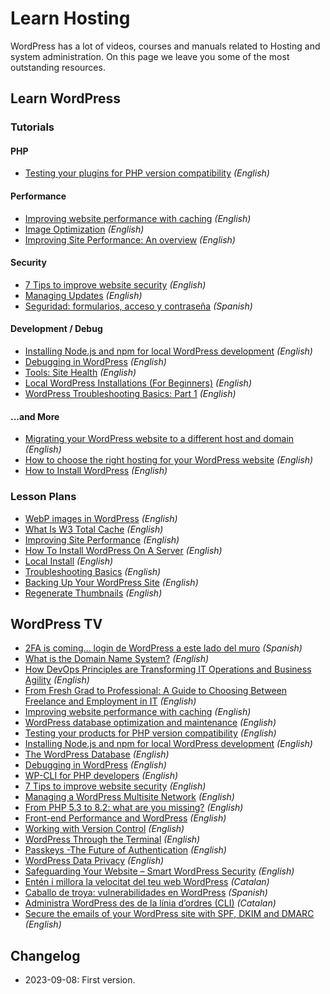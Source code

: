 # Learn Hosting

WordPress has a lot of videos, courses and manuals related to Hosting and system administration. On this page we leave you some of the most outstanding resources.

## Learn WordPress

### Tutorials

#### PHP

- [Testing your plugins for PHP version compatibility](https://learn.wordpress.org/tutorial/testing-your-products-for-php-version-compatibility/) _(English)_

#### Performance

- [Improving website performance with caching](https://learn.wordpress.org/tutorial/improving-website-performance-with-caching/) _(English)_
- [Image Optimization](https://learn.wordpress.org/tutorial/image-optimization/) _(English)_
- [Improving Site Performance: An overview](https://learn.wordpress.org/tutorial/improving-site-performance-an-overview/) _(English)_

#### Security

- [7 Tips to improve website security](https://learn.wordpress.org/tutorial/7-tips-to-improve-website-security/) _(English)_
- [Managing Updates](https://learn.wordpress.org/tutorial/managing-updates/) _(English)_
- [Seguridad: formularios, acceso y contraseña](https://learn.wordpress.org/tutorial/seguridad-formularios-acceso-y-contrasena/) _(Spanish)_

#### Development / Debug

- [Installing Node.js and npm for local WordPress development](https://learn.wordpress.org/tutorial/installing-node-js-and-npm-for-local-wordpress-development/) _(English)_
- [Debugging in WordPress](https://learn.wordpress.org/tutorial/debugging-in-wordpress/) _(English)_
- [Tools: Site Health](https://learn.wordpress.org/tutorial/tools-site-health/) _(English)_
- [Local WordPress Installations (For Beginners)](https://learn.wordpress.org/tutorial/local-wordpress-installations-for-beginners/) _(English)_
- [WordPress Troubleshooting Basics: Part 1](https://learn.wordpress.org/tutorial/wordpress-troubleshooting-basics-part-1/) _(English)_

#### ...and More

- [Migrating your WordPress website to a different host and domain](https://learn.wordpress.org/tutorial/migrating-your-wordpress-website-to-a-different-host-and-domain/) _(English)_
- [How to choose the right hosting for your WordPress website](https://learn.wordpress.org/tutorial/how-to-choose-the-right-hosting-for-your-wordpress-website/) _(English)_
- [How to Install WordPress](https://learn.wordpress.org/tutorial/how-to-install-wordpress/) _(English)_

### Lesson Plans

- [WebP images in WordPress](https://learn.wordpress.org/lesson-plan/webp-images-in-wordpress/) _(English)_
- [What Is W3 Total Cache](https://learn.wordpress.org/lesson-plan/what-is-w3-total-cache/) _(English)_
- [Improving Site Performance](https://learn.wordpress.org/lesson-plan/improving-site-performance/) _(English)_
- [How To Install WordPress On A Server](https://learn.wordpress.org/lesson-plan/how-to-install-wordpress-on-a-server/) _(English)_
- [Local Install](https://learn.wordpress.org/lesson-plan/local-install/) _(English)_
- [Troubleshooting Basics](https://learn.wordpress.org/lesson-plan/troubleshooting-basics/) _(English)_
- [Backing Up Your WordPress Site](https://learn.wordpress.org/lesson-plan/backing-up-your-wordpress-site/) _(English)_
- [Regenerate Thumbnails](https://learn.wordpress.org/lesson-plan/regenerate-thumbnails/) _(English)_

## WordPress TV

- [2FA is coming… login de WordPress a este lado del muro](https://wordpress.tv/2023/08/19/2fa-is-coming-login-de-wordpress-a-este-lado-del-muro/) _(Spanish)_
- [What is the Domain Name System?](https://wordpress.tv/2023/08/17/what-is-the-domain-name-system-2/) _(English)_
- [How DevOps Principles are Transforming IT Operations and Business Agility](https://wordpress.tv/2023/07/27/how-devops-principles-are-transforming-it-operations-and-business-agility/) _(English)_
- [From Fresh Grad to Professional: A Guide to Choosing Between Freelance and Employment in IT](https://wordpress.tv/2023/07/27/from-fresh-grad-to-professional-a-guide-to-choosing-between-freelance-and-employment-in-it/) _(English)_
- [Improving website performance with caching](https://wordpress.tv/2023/07/26/improving-website-performance-with-caching/) _(English)_
- [WordPress database optimization and maintenance](https://wordpress.tv/2023/07/26/micah-wood-wordpress-database-optimization-and-maintenance/) _(English)_
- [Testing your products for PHP version compatibility](https://wordpress.tv/2023/11/30/testing-your-products-for-php-version-compatibility/) _(English)_
- [Installing Node.js and npm for local WordPress development](https://wordpress.tv/2023/07/22/installing-node-js-and-npm-for-local-wordpress-development/) _(English)_
- [The WordPress Database](https://wordpress.tv/2023/06/23/the-wordpress-database/) _(English)_
- [Debugging in WordPress](https://wordpress.tv/2023/07/07/jonathan-bossenger-debugging-in-wordpress-tutorial/) _(English)_
- [WP-CLI for PHP developers](https://wordpress.tv/2023/07/13/wp-cli-for-php-developers/) _(English)_
- [7 Tips to improve website security](https://wordpress.tv/2023/07/11/7-tips-to-improve-website-security/) _(English)_
- [Managing a WordPress Multisite Network](https://wordpress.tv/2023/05/31/managing-a-wordpress-multisite-network/) _(English)_
- [From PHP 5.3 to 8.2: what are you missing?](https://wordpress.tv/2023/05/26/from-php-5-3-to-8-2-what-are-you-missing/) _(English)_
- [Front-end Performance and WordPress](https://wordpress.tv/2023/05/23/front-end-performance-and-wordpress/) _(English)_
- [Working with Version Control](https://wordpress.tv/2023/05/24/working-with-version-control/) _(English)_
- [WordPress Through the Terminal](https://wordpress.tv/2023/05/22/wordpress-through-the-terminal-4/) _(English)_
- [Passkeys -The Future of Authentication](https://wordpress.tv/2023/05/22/passkeys-the-future-of-authentication/) _(English)_
- [WordPress Data Privacy](https://wordpress.tv/2023/05/22/mujeebu-rahman-wordpress-data-privacy/) _(English)_
- [Safeguarding Your Website – Smart WordPress Security](https://wordpress.tv/2023/05/22/maestro-stevens-safeguarding-your-website-smart-wordpress-security/) _(English)_
- [Entén i millora la velocitat del teu web WordPress](https://wordpress.tv/2023/05/09/enten-i-millora-la-velocitat-del-teu-web-wordpress/) _(Catalan)_
- [Caballo de troya: vulnerabilidades en WordPress](https://wordpress.tv/2023/05/09/caballo-de-troya-vulnerabilidades-en-wordpress/) _(Spanish)_
- [Administra WordPress des de la línia d’ordres (CLI)](https://wordpress.tv/2023/05/09/administra-wordpress-des-de-la-linia-dordres-cli/) _(Catalan)_
- [Secure the emails of your WordPress site with SPF, DKIM and DMARC](https://wordpress.tv/2023/05/10/secure-the-emails-of-your-wordpress-site-with-spf-dkim-and-dmarc/) _(English)_

## Changelog

- 2023-09-08: First version.
